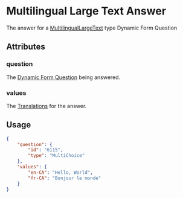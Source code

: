 # Multilingual Large Text Answer <Badge text="object" vertical="middle" />
The answer for a [MultilingualLargeText](./df-question-type/#multilingual-large-text) type Dynamic Form Question

## Attributes
### question <Badge text="object" vertical="middle"/>
The [Dynamic Form Question](./df-question) being answered.

### values <Badge text="object" vertical="middle" />
The [Translations](./translations) for the answer.

## Usage
``` json
{
    "question": {
        "id": "6115",
        "type": "MultiChoice"
    },
    "values": {
        "en-CA": "Hello, World",
        "fr-CA": "Bonjour le monde"
    }
}
```